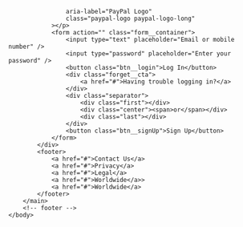 					aria-label="PayPal Logo"
					class="paypal-logo paypal-logo-long"
				></p>
				<form action="" class="form__container">
					<input type="text" placeholder="Email or mobile number" />
					<input type="password" placeholder="Enter your password" />
					<button class="btn__login">Log In</button>
					<div class="forget__cta">
						<a href="#">Having trouble logging in?</a>
					</div>
					<div class="separator">
						<div class="first"></div>
						<div class="center"><span>or</span></div>
						<div class="last"></div>
					</div>
					<button class="btn__signUp">Sign Up</button>
				</form>
			</div>
			<footer>
				<a href="#">Contact Us</a>
				<a href="#">Privacy</a>
				<a href="#">Legal</a>
				<a href="#">Worldwide</a>>
				<a href="#">Worldwide</a>
			</footer>
		</main>
		<!-- footer -->
	</body>
</html>
